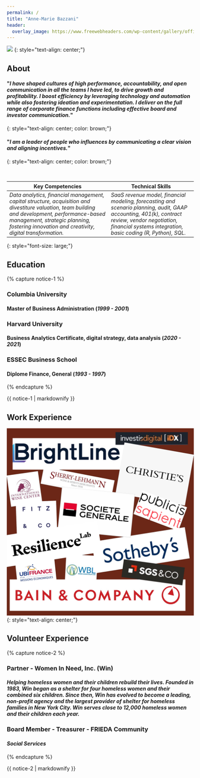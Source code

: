 ```yaml
---
permalink: /
title: "Anne-Marie Bazzani"
header:
  overlay_image: https://www.freewebheaders.com/wp-content/gallery/office-finance/elegant-office-meeting-room-website-header.jpg
---
```



![](https://media.licdn.com/dms/image/C4E03AQG9AC4UIelahg/profile-displayphoto-shrink_800_800/0/1606101380562?e=2147483647&v=beta&t=fHi9hHBF54qlpWfANPmD2utvoUHhAubuPkIr6AM_pqM)
{: style="text-align: center;"}


## About
####  "*I have shaped cultures of high performance, accountability, and open communication in all the teams I have led, to drive growth and profitability. I boost efficiency by leveraging technology and automation while also fostering ideation and experimentation. I deliver on the full range of corporate finance functions including effective board and investor communication.*"
{: style="text-align: center; color: brown;"}

#### "*I am a leader of people who influences by communicating a clear vision and aligning incentives.*"
{: style="text-align: center; color: brown;"}

![]()  


**Key Competencies** | **Technical Skills**  
-- | --  
*Data analytics, financial management, capital structure, acquisition and divestiture valuation, team building and development, performance-based management, strategic planning, fostering innovation and creativity, digital transformation.* |  *SaaS revenue model, financial modeling, forecasting and scenario planning, audit, GAAP accounting, 401(k), contract review, vendor negotiation, financial systems integration, basic coding (R, Python), SQL.*
{: style="font-size: large;"}

## Education

{% capture notice-1 %}
### **Columbia University**  
#### Master of Business Administration (*1999 - 2001*) 

### **Harvard University**  
#### Business Analytics Certificate, digital strategy, data analysis (*2020 - 2021*)  

### **ESSEC Business School**  
#### Diplome Finance, General (*1993 - 1997*)  
  
{% endcapture %}
<div class="notice--info">{{ notice-1 | markdownify }}</div>

  
## Work Experience

![](/assets/images/081D139E-404B-4C55-B765-FD1D860ECB2F.png)
{: style="text-align: center;"}

## Volunteer Experience

{% capture notice-2 %}
### **Partner - Women In Need, Inc. (Win)**  
#### *Helping homeless women and their children rebuild their lives.  Founded in 1983, Win began as a shelter for four homeless women and their combined six children. Since then, Win has evolved to become a leading, non-profit agency and the largest provider of shelter for homeless families in New York City. Win serves close to 12,000 homeless women and their children each year.*  


###  **Board Member - Treasurer - FRIEDA Community**  
#### *Social Services*  
  
{% endcapture %}
<div class="notice--warning">{{ notice-2 | markdownify }}</div>
